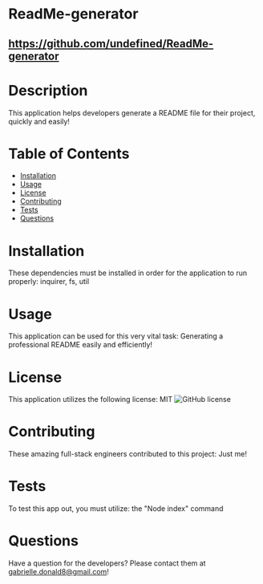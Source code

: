 

  # ReadMe-generator
  ## https://github.com/undefined/ReadMe-generator

  # Description
  This application helps developers generate a README file for their project, quickly and easily!

  # Table of Contents
  * [Installation](#installation)
  * [Usage](#usage)
  * [License](#license)
  * [Contributing](#contributing)
  * [Tests](#tests)
  * [Questions](#questions)
  
  # Installation
  These dependencies must be installed in order for the application to run properly: inquirer, fs, util

  # Usage
  This application can be used for this very vital task: Generating a professional README easily and efficiently!

  # License
  This application utilizes the following license: MIT
  ![GitHub license](https://img.shields.io/badge/license-MIT-blue.svg)

  # Contributing
  These amazing full-stack engineers contributed to this project: Just me!

  # Tests
  To test this app out, you must utilize: the "Node index" command

  # Questions
  Have a question for the developers? Please contact them at gabrielle.donald8@gmail.com!
  
